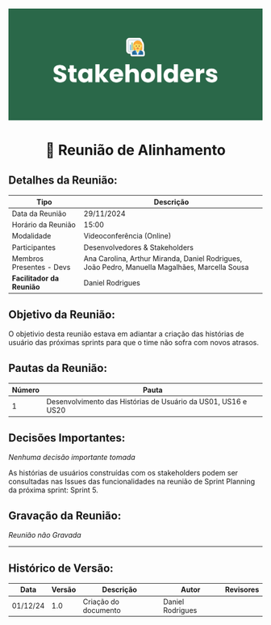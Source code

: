 #
![Banner Stakeholers](../../../../assets/BannerStakeholders.png)

<div align="center">
<h1>🤝 Reunião de Alinhamento </h1>
</div>

## Detalhes da Reunião:
| Tipo | Descrição                              |
|---- | --------------------------------------- |
| Data da Reunião | 29/11/2024 |
| Horário da Reunião | 15:00 |
| Modalidade | Videoconferência (Online) |
| Participantes | Desenvolvedores & Stakeholders |
| Membros Presentes - Devs | Ana Carolina, Arthur Miranda, Daniel Rodrigues, João Pedro, Manuella Magalhães, Marcella Sousa |
| **Facilitador da Reunião** | Daniel Rodrigues |

## Objetivo da Reunião:
O objetivio desta reunião estava em adiantar a criação das histórias de usuário das próximas sprints para que o time não sofra com novos atrasos.

## Pautas da Reunião:

| Número | Pauta |
| --- | ------ |
| 1 |	Desenvolvimento das Histórias de Usuário da US01, US16 e US20 |

## Decisões Importantes:
_Nenhuma decisão importante tomada_

As histórias de usuários construídas com os stakeholders podem ser consultadas nas Issues das funcionalidades na reunião de Sprint Planning da próxima sprint: Sprint 5.

## Gravação da Reunião:
_Reunião não Gravada_

---
## Histórico de Versão: 
| Data | Versão | Descrição | Autor | Revisores |
|---- | ------ | --------- | ----- | --------- |
| 01/12/24 | 1.0 | Criação do documento | Daniel Rodrigues | 
